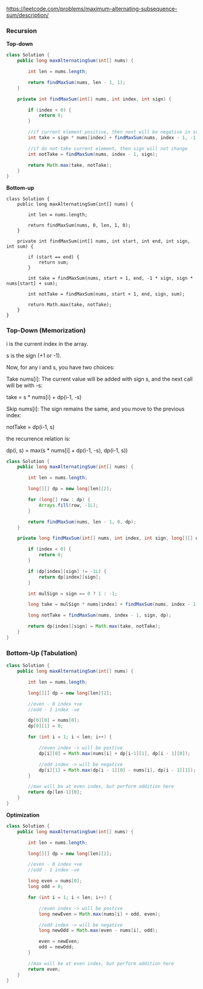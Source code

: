 https://leetcode.com/problems/maximum-alternating-subsequence-sum/description/

### Recursion

**Top-down**

```java
class Solution {
    public long maxAlternatingSum(int[] nums) {

        int len = nums.length;

        return findMaxSum(nums, len - 1, 1);
    }

    private int findMaxSum(int[] nums, int index, int sign) {

        if (index < 0) {
            return 0;
        }

        //if current element positive, then next will be negative in subsequence
        int take = sign * nums[index] + findMaxSum(nums, index - 1, -1 * sign);

        //if do not take current element, then sign will not change
        int notTake = findMaxSum(nums, index - 1, sign);

        return Math.max(take, notTake);
    }
}
```

**Bottom-up**

```
class Solution {
    public long maxAlternatingSum(int[] nums) {

        int len = nums.length;

        return findMaxSum(nums, 0, len, 1, 0);
    }

    private int findMaxSum(int[] nums, int start, int end, int sign, int sum) {

        if (start == end) {
            return sum;
        }

        int take = findMaxSum(nums, start + 1, end, -1 * sign, sign * nums[start] + sum);

        int notTake = findMaxSum(nums, start + 1, end, sign, sum);

        return Math.max(take, notTake);
    }
}
```

### Top-Down (Memorization)

i is the current index in the array.

s is the sign (+1 or -1).

Now, for any i and s, you have two choices:

Take nums[i]: The current value will be added with sign s, and the next call will be with -s:

take = s * nums[i] + dp(i-1, -s)

Skip nums[i]: The sign remains the same, and you move to the previous index:

notTake = dp(i-1, s)

the recurrence relation is:

dp(i, s) = max(s * nums[i] + dp(i-1, -s), dp(i-1, s))


```java
class Solution {
    public long maxAlternatingSum(int[] nums) {

        int len = nums.length;

        long[][] dp = new long[len][2];

        for (long[] row : dp) {
            Arrays.fill(row, -1L);
        }

        return findMaxSum(nums, len - 1, 0, dp);
    }

    private long findMaxSum(int[] nums, int index, int sign, long[][] dp) {

        if (index < 0) {
            return 0;
        }

        if (dp[index][sign] != -1L) {
            return dp[index][sign];
        }

        int mulSign = sign == 0 ? 1 : -1;

        long take = mulSign * nums[index] + findMaxSum(nums, index - 1, 1 - sign, dp);

        long notTake = findMaxSum(nums, index - 1, sign, dp);

        return dp[index][sign] = Math.max(take, notTake);
    }
}
```

### Bottom-Up (Tabulation)

```java
class Solution {
    public long maxAlternatingSum(int[] nums) {

        int len = nums.length;

        long[][] dp = new long[len][2];

        //even - 0 index +ve
        //odd - 1 index -ve

        dp[0][0] = nums[0];
        dp[0][1] = 0;

        for (int i = 1; i < len; i++) {

            //even index -> will be postive
            dp[i][0] = Math.max(nums[i] + dp[i-1][1], dp[i - 1][0]);

            //odd index -> will be negative
            dp[i][1] = Math.max(dp[i - 1][0] - nums[i], dp[i - 1][1]);
        }

        //max will be at even index, but perform addition here
        return dp[len-1][0];
    }
}
```

**Optimization**

```java
class Solution {
    public long maxAlternatingSum(int[] nums) {

        int len = nums.length;

        long[][] dp = new long[len][2];

        //even - 0 index +ve
        //odd - 1 index -ve

        long even = nums[0];
        long odd = 0;

        for (int i = 1; i < len; i++) {

            //even index -> will be postive
            long newEven = Math.max(nums[i] + odd, even);

            //odd index -> will be negative
            long newOdd = Math.max(even - nums[i], odd);

            even = newEven;
            odd = newOdd;
        }

        //max will be at even index, but perform addition here
        return even;
    }
}
```